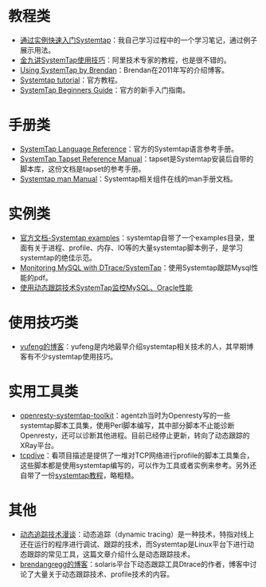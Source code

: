 # 教程类
* [通过实例快速入门Systemtap](https://www.codedump.info/post/20200128-systemtap-by-example/)：我自己学习过程中的一个学习笔记，通过例子展示用法。
* [金九讲SystemTap使用技巧](https://zhuanlan.zhihu.com/p/28680568)：阿里技术专家的教程，也是很不错的。
* [Using SystemTap by Brendan](http://dtrace.org/blogs/brendan/2011/10/15/using-systemtap/)：Brendan在2011年写的介绍博客。
* [Systemtap tutorial](https://sourceware.org/systemtap/tutorial.pdf)：官方教程。
* [SystemTap Beginners Guide](https://sourceware.org/systemtap/SystemTap_Beginners_Guide/)：官方的新手入门指南。

# 手册类
* [SystemTap Language Reference](https://sourceware.org/systemtap/langref.pdf)：官方的Systemtap语言参考手册。
* [SystemTap Tapset Reference Manual](https://sourceware.org/systemtap/tapsets/)：tapset是Systemtap安装后自带的脚本库，这份文档是tapset的参考手册。
* [Systemtap man Manual](https://sourceware.org/systemtap/man/)：Systemtap相关组件在线的man手册文档。

# 实例类
* [官方文档-Systemtap examples](https://sourceware.org/systemtap/examples/)：systemtap自带了一个examples目录，里面有关于进程、profile、内存、IO等的大量systemtap脚本例子，是学习systemtap的绝佳示范。
* [Monitoring MySQL with DTrace/SystemTap](https://www.slideshare.net/posullivan/monitoring-mysql-with-dtracesystemtap)：使用Systemtap跟踪Mysql性能的pdf。
* [使用动态跟踪技术SystemTap监控MySQL、Oracle性能](http://tech.it168.com/a2018/0808/5005/000005005369.shtml)

# 使用技巧类

* [yufeng的博客](http://blog.yufeng.info/archives/category/tools)：yufeng是内地最早介绍systemtap相关技术的人，其早期博客有不少systemtap使用技巧。

# 实用工具类

* [openresty-systemtap-toolkit](https://github.com/openresty/openresty-systemtap-toolkit)：agentzh当时为Openresty写的一些systemtap脚本工具集，使用Perl脚本编写，其中部分脚本不止能诊断Openresty，还可以诊断其他进程。目前已经停止更新，转向了动态跟踪的XRay平台。
* [tcpdive](https://github.com/fastos/tcpdive)：看项目描述是提供了一堆对TCP网络进行profile的脚本工具集合，这些脚本都是使用systemtap编写的，可以作为工具或者实例来参考。另外还自带了一份[systemtap教程](https://www.kancloud.cn/digest/tcpdive/120062)，略粗糙。

# 其他
* [动态追踪技术漫谈](https://openresty.org/posts/dynamic-tracing/)：动态追踪（dynamic tracing）是一种技术，特指对线上还在运行的程序进行调试、跟踪的技术，而Systemtap是Linux平台下进行动态跟踪的常见工具，这篇文章介绍什么是动态跟踪技术。
* [brendangregg的博客](http://www.brendangregg.com/)：solaris平台下动态跟踪工具Dtrace的作者，博客中讨论了大量关于动态跟踪技术、profile技术的内容。